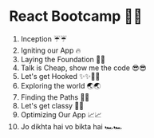 # React Bootcamp 🚀🚀
1. Inception ☔☔
2. Igniting our App 🔥
3. Laying the Foundation 🌉🌉
4. Talk is Cheap, show me the code 😎😎
5. Let's get Hooked ✨✨🎣🎣
6. Exploring the world 🌏🌏
7. Finding the Paths 🏁🚩
8. Let's get classy 🔴😎
9. Optimizing Our App 📈📈
10. Jo dikhta hai vo bikta hai 🏎🏎
   
